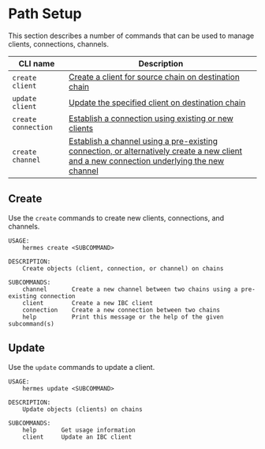 # Path Setup

This section describes a number of commands that can be used to manage clients, connections, channels.

| CLI name               | Description                                                                                                     |
| ---------------------- | --------------------------------------------------------------------------------------------------------------- |
| `create client`        | [Create a client for source chain on destination chain](./clients.md#create-client)                         |
| `update client`        | [Update the specified client on destination chain](./clients.md#md-client)                              |
| `create connection`    | [Establish a connection using existing or new clients](./connections.md#establish-connection)                            |
| `create channel`       | [Establish a channel using a pre-existing connection, or alternatively create a new client and a new connection underlying the new channel](./channels.md#establish-channel)                            |


## Create
Use the `create` commands to create new clients, connections, and channels.

```shell
USAGE:
    hermes create <SUBCOMMAND>

DESCRIPTION:
    Create objects (client, connection, or channel) on chains

SUBCOMMANDS:
    channel       Create a new channel between two chains using a pre-existing connection
    client        Create a new IBC client
    connection    Create a new connection between two chains
    help          Print this message or the help of the given subcommand(s)
```

## Update
Use the `update` commands to update a client.

```shell
USAGE:
    hermes update <SUBCOMMAND>

DESCRIPTION:
    Update objects (clients) on chains

SUBCOMMANDS:
    help       Get usage information
    client     Update an IBC client
```
